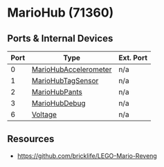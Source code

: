 # MarioHub (71360)

## Ports & Internal Devices

| Port | Type | Ext. Port |
| --- | --- | --- |
| 0 | [MarioHubAccelerometer](../devices/mariohub-accelerometer.md) | n/a |
| 1 | [MarioHubTagSensor](../devices/mariohub-tagsensor.md) | n/a |
| 2 | [MarioHubPants](../devices/mariohub-pants.md) | n/a |
| 3 | [MarioHubDebug](../devices/mariohub-debug.md) | n/a |
| 6 | [Voltage](../devices/voltage.md) | n/a |

## Resources

- https://github.com/bricklife/LEGO-Mario-Reveng